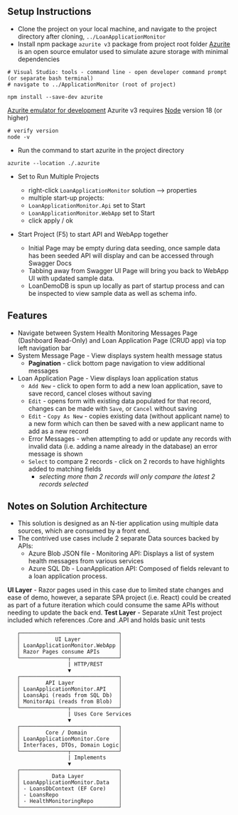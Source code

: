 ﻿## Setup Instructions
* Clone the project on your local machine, and navigate to the project directory after cloning, `../LoanApplicationMonitor`
* Install npm package `azurite v3` package from project root folder
  [Azurite](https://www.npmjs.com/package/azurite) is an open source emulator used to simulate azure storage with minimal dependencies

```
# Visual Studio: tools - command line - open developer command prompt (or separate bash terminal)
# navigate to ../ApplicationMonitor (root of project)

npm install --save-dev azurite
```

[Azurite emulator for development](https://learn.microsoft.com/en-us/azure/storage/common/storage-use-azurite)
  Azurite v3 requires [Node](https://nodejs.org/en) version 18 (or higher)

```
# verify version
node -v 
```
* Run the command to start azurite in the project directory

```
azurite --location ./.azurite

```

* Set to Run Multiple Projects
     * right-click `LoanApplicationMonitor` solution --> properties 
     * multiple start-up projects:
     * `LoanApplicationMonitor.Api` set to Start
     * `LoanApplicationMonitor.WebApp` set to Start
     * click apply / ok
          
* Start Project (F5) to start API and WebApp together
     * Initial Page may be empty during data seeding, once sample data has been seeded API will display and can be accessed through Swagger Docs
     * Tabbing away from Swagger UI Page will bring you back to WebApp UI with updated sample data.
     * LoanDemoDB is spun up locally as part of startup process and can be inspected to view sample data as well as schema info.

## Features
* Navigate between System Health Monitoring Messages Page (Dashboard Read-Only) and Loan Application Page (CRUD app) via top left navigation bar
* System Message Page - View displays system health message status
     * **Pagination** - click bottom page navigation to view additional messages
* Loan Application Page - View displays loan application status
     * `Add New` - click to open form to add a new loan application, save to save record, cancel closes without saving
     * `Edit` - opens form with existing data populated for that record, changes can be made with `Save`, or `Cancel` without saving
     * `Edit` - `Copy As New` - copies existing data (without applicant name) to a new form which can then be saved with a new applicant name to add as a new record
     * Error Messages - when attempting to add or update any records with invalid data (i.e. adding a name already in the database) an error message is shown
     * `Select` to compare 2 records - click on 2 records to have highlights added to matching fields 
          * *selecting more than 2 records will only compare the latest 2 records selected*

## Notes on Solution Architecture
* This solution is designed as an N-tier application using multiple data sources, which are consumed by a front end.
* The contrived use cases include 2 separate Data sources backed by APIs: 
  * Azure Blob JSON file - Monitoring API: Displays a list of system health messages from various services
  * Azure SQL Db - LoanApplication API: Composed of fields relevant to a loan application process.

**UI Layer** - Razor pages used in this case due to limited state changes and ease of demo, however, a separate SPA project (i.e. React) could be 
               created as part of a future iteration which could consume the same APIs without needing to update the back end.
**Test Layer** - Separate xUnit Test project included which references .Core and .API and holds basic unit tests

```
   ┌───────────────────────────────┐
   │           UI Layer            │
   │ LoanApplicationMonitor.WebApp │
   │ Razor Pages consume APIs      │
   └───────────────┬───────────────┘
                   | HTTP/REST
                   ▼
   ┌───────────────────────────────┐
   │        API Layer              │
   │ LoanApplicationMonitor.API    │
   │ LoansApi (reads from SQL Db)  │
   │ MonitorApi (reads from Blob)  │
   └───────────────┬───────────────┘
                   | Uses Core Services
                   ▼
   ┌───────────────────────────────┐
   │        Core / Domain          │
   │ LoanApplicationMonitor.Core   │
   │ Interfaces, DTOs, Domain Logic│
   └───────────────┬───────────────┘
                   | Implements
                   ▼
   ┌───────────────────────────────┐
   │          Data Layer           │
   │ LoanApplicationMonitor.Data   │
   │ - LoansDbContext (EF Core)    │
   │ - LoansRepo                   │
   │ - HealthMonitoringRepo        │
   └───────────────────────────────┘
   ```
